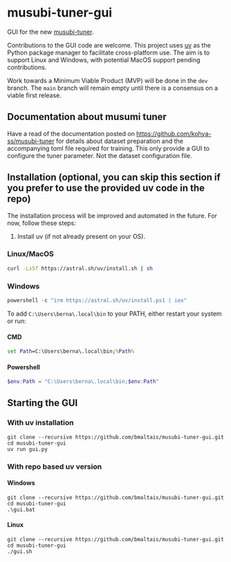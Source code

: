 # musubi-tuner-gui

GUI for the new [musubi-tuner](https://github.com/kohya-ss/musubi-tuner).

Contributions to the GUI code are welcome. This project uses [uv](https://github.com/astral-sh/uv) as the Python package manager to facilitate cross-platform use. The aim is to support Linux and Windows, with potential MacOS support pending contributions.

Work towards a Minimum Viable Product (MVP) will be done in the `dev` branch. The `main` branch will remain empty until there is a consensus on a viable first release.

## Documentation about musumi tuner

Have a read of the documentation posted on https://github.com/kohya-ss/musubi-tuner for details about dataset preparation and the accompanying toml file required for training. This only provide a GUI to configure the tuner parameter. Not the dataset configuration file.

## Installation (optional, you can skip this section if you prefer to use the provided uv code in the repo)

The installation process will be improved and automated in the future. For now, follow these steps:

1. Install uv (if not already present on your OS).

### Linux/MacOS

```sh
curl -LsSf https://astral.sh/uv/install.sh | sh
```

### Windows

```powershell
powershell -c "irm https://astral.sh/uv/install.ps1 | iex"
```

To add `C:\Users\berna\.local\bin` to your PATH, either restart your system or run:

#### CMD

```cmd
set Path=C:\Users\berna\.local\bin;%Path%
```

#### Powershell

```powershell
$env:Path = "C:\Users\berna\.local\bin;$env:Path"
```

## Starting the GUI
### With uv installation

```shell
git clone --recursive https://github.com/bmaltais/musubi-tuner-gui.git
cd musubi-tuner-gui
uv run gui.py
```

### With repo based uv version
#### Windows

```shell
git clone --recursive https://github.com/bmaltais/musubi-tuner-gui.git
cd musubi-tuner-gui
.\gui.bat
```

#### Linux

```shell
git clone --recursive https://github.com/bmaltais/musubi-tuner-gui.git
cd musubi-tuner-gui
./gui.sh
```
